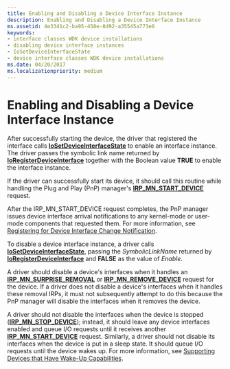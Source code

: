 ```yaml
---
title: Enabling and Disabling a Device Interface Instance
description: Enabling and Disabling a Device Interface Instance
ms.assetid: 4e3341c2-ba95-458e-8d92-a35545a773e0
keywords:
- interface classes WDK device installations
- disabling device interface instances
- IoSetDeviceInterfaceState
- device interface classes WDK device installations
ms.date: 04/20/2017
ms.localizationpriority: medium
---
```


# Enabling and Disabling a Device Interface Instance





After successfully starting the device, the driver that registered the interface calls [**IoSetDeviceInterfaceState**](https://msdn.microsoft.com/library/windows/hardware/ff549700) to enable an interface instance. The driver passes the symbolic link name returned by [**IoRegisterDeviceInterface**](https://msdn.microsoft.com/library/windows/hardware/ff549506) together with the Boolean value **TRUE** to enable the interface instance.

If the driver can successfully start its device, it should call this routine while handling the Plug and Play (PnP) manager's [**IRP_MN_START_DEVICE**](https://msdn.microsoft.com/library/windows/hardware/ff551749) request.

After the IRP_MN_START_DEVICE request completes, the PnP manager issues device interface arrival notifications to any kernel-mode or user-mode components that requested them. For more information, see [Registering for Device Interface Change Notification](https://msdn.microsoft.com/library/windows/hardware/ff560884).

To disable a device interface instance, a driver calls [**IoSetDeviceInterfaceState**](https://msdn.microsoft.com/library/windows/hardware/ff549700), passing the *SymbolicLinkName* returned by [**IoRegisterDeviceInterface**](https://msdn.microsoft.com/library/windows/hardware/ff549506) and **FALSE** as the value of *Enable*.

A driver should disable a device's interfaces when it handles an [**IRP_MN_SURPRISE_REMOVAL**](https://msdn.microsoft.com/library/windows/hardware/ff551760) or [**IRP_MN_REMOVE_DEVICE**](https://msdn.microsoft.com/library/windows/hardware/ff551738) request for the device. If a driver does not disable a device's interfaces when it handles these removal IRPs, it must not subsequently attempt to do this because the PnP manager will disable the interfaces when it removes the device.

A driver should not disable the interfaces when the device is stopped ([**IRP_MN_STOP_DEVICE**](https://msdn.microsoft.com/library/windows/hardware/ff551755)); instead, it should leave any device interfaces enabled and queue I/O requests until it receives another [**IRP_MN_START_DEVICE**](https://msdn.microsoft.com/library/windows/hardware/ff551749) request. Similarly, a driver should not disable its interfaces when the device is put in a sleep state. It should queue I/O requests until the device wakes up. For more information, see [Supporting Devices that Have Wake-Up Capabilities](https://msdn.microsoft.com/library/windows/hardware/ff563907).

 

 





